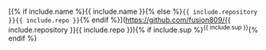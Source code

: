 [{% if include.name %}{{ include.name }}{% else %}`{{ include.repository }}{{ include.repo }}`{% endif %}](https://github.com/fusion809/{{ include.repository }}{{ include.repo }}){% if include.sup %}<sup>{{ include.sup }}</sup>{% endif %}
